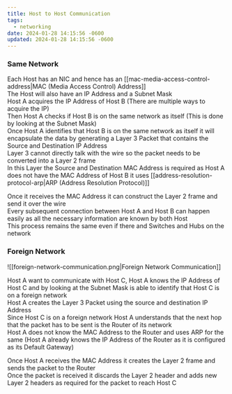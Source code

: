 ```yaml
---
title: Host to Host Communication
tags:
  - networking
date: 2024-01-28 14:15:56 -0600
updated: 2024-01-28 14:15:56 -0600
---
```


### Same Network

Each Host has an NIC and hence has an [[mac-media-access-control-address|MAC (Media Access Control) Address]]  
The Host will also have an IP Address and a Subnet Mask  
Host A acquires the IP Address of Host B (There are multiple ways to acquire the IP)  
Then Host A checks if Host B is on the same network as itself (This is done by looking at the Subnet Mask)  
Once Host A identifies that Host B is on the same network as itself it will encapsulate the data by generating a Layer 3 Packet that contains the Source and Destination IP Address  
Layer 3 cannot directly talk with the wire so the packet needs to be converted into a Layer 2 frame  
In this Layer the Source and Destination MAC Address is required as Host A does not have the MAC Address of Host B it uses [[address-resolution-protocol-arp|ARP (Address Resolution Protocol)]]

Once it receives the MAC Address it can construct the Layer 2 frame and send it over the wire  
Every subsequent connection between Host A and Host B can happen easily as all the necessary information are known by both Host  
This process remains the same even if there and Switches and Hubs on the network

### Foreign Network

![[foreign-network-communication.png|Foreign Network Communication]]

Host A want to communicate with Host C, Host A knows the IP Address of Host C and by looking at the Subnet Mask is able to identify that Host C is on a foreign network  
Host A creates the Layer 3 Packet using the source and destination IP Address  
Since Host C is on a foreign network Host A understands that the next hop that the packet has to be sent is the Router of its network  
Host A does not know the MAC Address to the Router and uses ARP for the same (Host A already knows the IP Address of the Router as it is configured as its Default Gateway)

Once Host A receives the MAC Address it creates the Layer 2 frame and sends the packet to the Router  
Once the packet is received it discards the Layer 2 header and adds new Layer 2 headers as required for the packet to reach Host C
